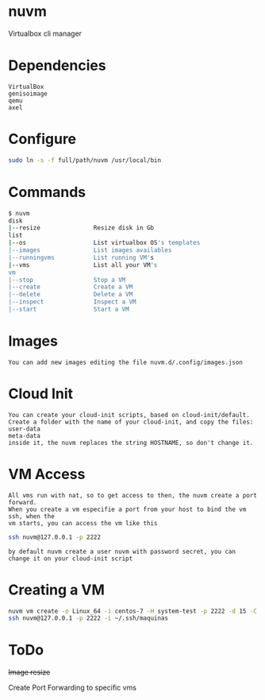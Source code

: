 # nuvm

Virtualbox cli manager

# Dependencies

``` 
VirtualBox
genisoimage
qemu
axel
```

# Configure

```bash
sudo ln -s -f full/path/nuvm /usr/local/bin
```

# Commands
```bash
$ nuvm
disk
|--resize               Resize disk in Gb
list
|--os                   List virtualbox OS's templates
|--images               List images availables
|--runningvms           List running VM's
|--vms                  List all your VM's
vm
|--stop                 Stop a VM 
|--create               Create a VM
|--delete               Delete a VM
|--inspect              Inspect a VM
|--start                Start a VM
```

# Images

```
You can add new images editing the file nuvm.d/.config/images.json
```

# Cloud Init

```
You can create your cloud-init scripts, based on cloud-init/default.
Create a folder with the name of your cloud-init, and copy the files:
user-data
meta-data
inside it, the nuvm replaces the string HOSTNAME, so don't change it.
```

# VM Access

```
All vms run with nat, so to get access to then, the nuvm create a port forward.
When you create a vm especifie a port from your host to bind the vm ssh, when the
vm starts, you can access the vm like this
```
```bash
ssh nuvm@127.0.0.1 -p 2222
```
```
by default nuvm create a user nuvm with password secret, you can change it on your cloud-init script
```

# Creating a VM
 
```bash
nuvm vm create -o Linux_64 -i centos-7 -H system-test -p 2222 -d 15 -C common
ssh nuvm@127.0.0.1 -p 2222 -i ~/.ssh/maquinas
```

# ToDo

~~Image resize~~

Create Port Forwarding to specific vms
